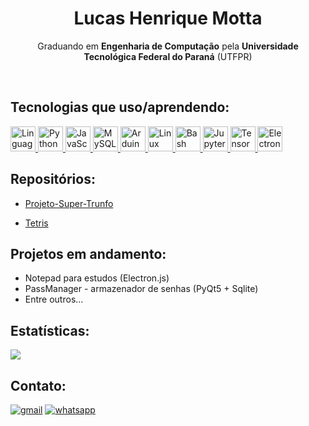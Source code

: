 <!-- https://github.com/lkmotta -->

<h1 align="center">Lucas Henrique Motta</h1>

<p align="center">Graduando em <b>Engenharia de Computação</b> pela <b>Universidade Tecnológica Federal do Paraná</b> (UTFPR)</p><br>

## Tecnologias que uso/aprendendo:

<div align="left">
    <a href="#" style="cursor: default;">
        <img src="https://cdn.jsdelivr.net/gh/devicons/devicon@latest/icons/c/c-plain.svg" width="40" height="40" title="Linguagem C"/>
        <img src="https://cdn.jsdelivr.net/gh/devicons/devicon@latest/icons/python/python-original.svg" width="40" height="40" title="Python"/>
        <img src="https://cdn.jsdelivr.net/gh/devicons/devicon@latest/icons/javascript/javascript-plain.svg" width="40" height="40" title="JavaScript"/>
        <img src="https://cdn.jsdelivr.net/gh/devicons/devicon@latest/icons/mysql/mysql-original-wordmark.svg" width="40" height="40" title="MySQL"/>
        <img src="https://cdn.jsdelivr.net/gh/devicons/devicon@latest/icons/arduino/arduino-original-wordmark.svg" width="40" height="40" title="Arduino"/>
        <img src="https://cdn.jsdelivr.net/gh/devicons/devicon@latest/icons/linux/linux-original.svg" width="40" height="40" title="Linux" />
        <img src="https://cdn.jsdelivr.net/gh/devicons/devicon@latest/icons/bash/bash-original.svg" width="40" height="40" title="Bash"/>
        <img src="https://cdn.jsdelivr.net/gh/devicons/devicon@latest/icons/jupyter/jupyter-original-wordmark.svg" width="40" height="40" title="Jupyter Notebook" />
        <img src="https://cdn.jsdelivr.net/gh/devicons/devicon@latest/icons/tensorflow/tensorflow-original.svg" width="40" height="40" title="TensorFlow"/>
        <img src="https://cdn.jsdelivr.net/gh/devicons/devicon@latest/icons/electron/electron-original.svg" width="40" height="40" title="Electron.js"/>
    </a>
</div>

## Repositórios:
- <a href="https://github.com/lkmotta/Projeto-Super-Trunfo">Projeto-Super-Trunfo</a>

- <a href="https://github.com/lkmotta/tetris">Tetris</a>

## Projetos em andamento:
- Notepad para estudos                          (Electron.js)
- PassManager - armazenador de senhas           (PyQt5 + Sqlite)
- Entre outros...

## Estatísticas:

![](https://github-readme-streak-stats.herokuapp.com/?user=lkmotta&theme=dark&hide_border=true)

## Contato:

[![gmail](https://img.shields.io/badge/Gmail-D14836?style=for-the-badge&logo=gmail&logoColor=white)](mailto:lucashmotta.contact@gmail.com?subject="")
[![whatsapp](https://img.shields.io/badge/WhatsApp-25D366?style=for-the-badge&logo=whatsapp&logoColor=white)](https://wa.me/+5543998027391)
